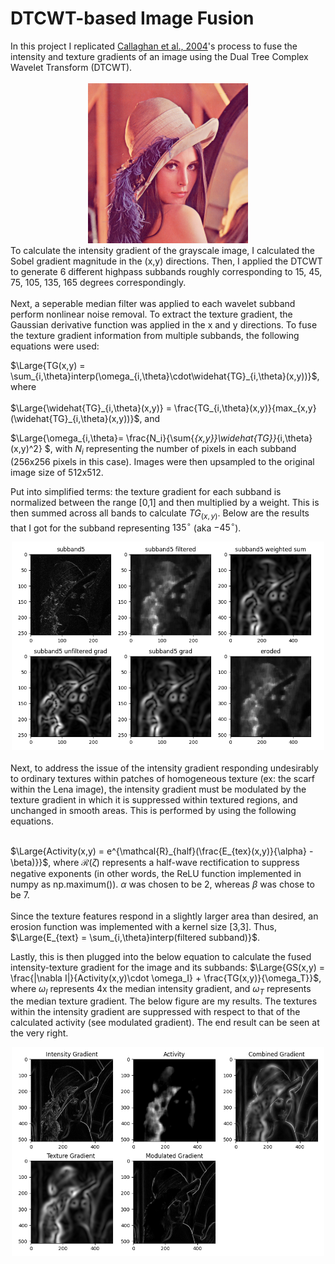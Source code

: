 <h1>DTCWT-based Image Fusion</h1>

<div>
In this project I replicated <a href="https://ieeexplore.ieee.org/document/1369329">Callaghan et al., 2004</a>'s process to fuse the intensity and texture gradients of an image using the Dual Tree Complex Wavelet Transform (DTCWT).
</div> </br>
<div align="center">
    <img src="images/lena_large.png" width=256px >
</div>

<div>
    To calculate the intensity gradient of the grayscale image, I calculated the Sobel gradient magnitude in the (x,y) directions. Then, I applied the DTCWT to generate 6 different highpass subbands roughly corresponding to 15, 45, 75, 105, 135, 165 degrees correspondingly.
</div> <br/>

<div>
    Next, a seperable median filter was applied to each wavelet subband perform nonlinear noise removal. To extract the texture gradient, the Gaussian derivative function was applied in the x and y directions. To fuse the texture gradient information from multiple subbands, the following equations were used:
</div>
    
$\Large{TG(x,y) = \sum_{i,\theta}interp(\omega_{i,\theta}\cdot\widehat{TG}_{i,\theta}(x,y))}$, where</br>  
$\Large{\widehat{TG}_{i,\theta}(x,y)} = \frac{TG_{i,\theta}(x,y)}{max_{x,y}(\widehat{TG}_{i,\theta}(x,y))}$, and </br>

 $\Large{\omega_{i,\theta}= \frac{N_i}{\sum{_{x,y}}\widehat{TG}}_{i,\theta}(x,y)^2} $, with $N_i$ representing the number of pixels in each subband (256x256 pixels in this case). Images were then upsampled to the original image size of 512x512.
 </br>

 Put into simplified terms: the texture gradient for each subband is normalized between the range [0,1] and then multiplied by a weight. This is then summed across all bands to calculate $TG_(x,y)$. Below are the results that I got for the subband representing $135^{\circ}$ (aka $-45^{\circ}$). 
 </br>
<div align="center">
    <img src="figures/subband5.png" width=500px>
</div>
</br>

<div>
    Next, to address the issue of the intensity gradient responding undesirably to ordinary textures within patches of homogeneous texture (ex: the scarf within the Lena image), the intensity gradient must be modulated by the texture gradient in which it is suppressed within textured regions, and unchanged in smooth areas. This is performed by using the following equations.</br></br>
</div>

$\Large{Activity(x,y) = e^{\mathcal{R}_{half}(\frac{E_{tex}(x,y)}{\alpha} - \beta)}}$, where $\mathcal{R}(\zeta)$ represents a half-wave rectification to suppress negative exponents (in other words, the ReLU function implemented in numpy as np.maximum()). $\alpha$ was chosen to be 2, whereas $\beta$ was chose to be 7.
</br> </br>
Since the texture features respond in a slightly larger area than desired, an erosion function was implemented with a kernel size [3,3]. Thus, $\Large{E_{text} = \sum_{i,\theta}interp(filtered subband)}$.

Lastly, this is then plugged into the below equation to calculate the fused intensity-texture gradient for the image and its subbands:
$\Large{GS(x,y) = \frac{|\nabla I|}{Activity(x,y)\cdot \omega_I} + \frac{TG(x,y)}{\omega_T}}$, where $\omega_I$ represents 4x the median intensity gradient, and $\omega_T$ represents the median texture gradient. The below figure are my results. The textures within the intensity gradient are suppressed with respect to that of the calculated activity (see modulated gradient). The end result can be seen at the very right.

<div align="center">
    <img src="figures/output.png" width=500px>
</div>

